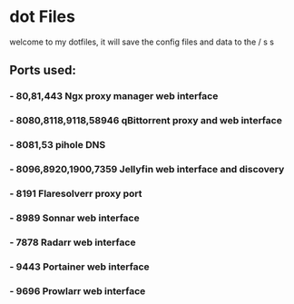 # dot Files

welcome to my dotfiles, it will save the config files and data to the /
s
s
## Ports used:
### - 80,81,443 Ngx proxy manager web interface
### - 8080,8118,9118,58946 qBittorrent proxy and web interface
### - 8081,53 pihole DNS
### - 8096,8920,1900,7359 Jellyfin web interface and discovery
### - 8191 Flaresolverr proxy port
### - 8989 Sonnar web interface
### - 7878 Radarr web interface
### - 9443 Portainer web interface
### - 9696 Prowlarr web interface
